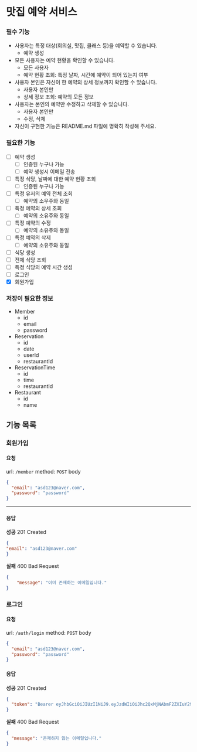 # 맛집 예약 서비스


### 필수 기능
- 사용자는 특정 대상(회의실, 맛집, 클래스 등)을 예약할 수 있습니다.
  - 예약 생성
- 모든 사용자는 예약 현황을 확인할 수 있습니다.
  - 모든 사용자
  - 예약 현황 조회: 특정 날짜, 시간에 예약이 되어 있는지 여부
- 사용자 본인은 자신이 한 예약의 상세 정보까지 확인할 수 있습니다.
  - 사용자 본인만
  - 상세 정보 조회: 예약의 모든 정보
- 사용자는 본인의 예약만 수정하고 삭제할 수 있습니다.
  - 사용자 본인만
  - 수정, 삭제
- 자신이 구현한 기능은 README.md 파일에 명확히 작성해 주세요.

### 필요한 기능
- [ ] 예약 생성
  - [ ] 인증된 누구나 가능
  - [ ] 예약 생성시 이메일 전송
- [ ] 특정 식당, 날짜에 대한 예약 현황 조회
  - [ ] 인증된 누구나 가능
- [ ] 특정 유저의 예약 전체 조회
  - [ ] 예약의 소우쥬와 동일
- [ ] 특정 예약의 상세 조회
  - [ ] 예약의 소유주와 동일
- [ ] 특정 예약의 수정
  - [ ] 예약의 소유주와 동일
- [ ] 특정 예약의 삭제
  - [ ] 예약의 소유주와 동일
- [ ] 식당 생성
- [ ] 전체 식당 조회
- [ ] 특정 식당의 예약 시간 생성
- [ ] 로그인
- [x] 회원가입

### 저장이 필요한 정보
- Member
  - id
  - email
  - password
- Reservation
  - id
  - date
  - userId
  - restaurantId
- ReservationTime
  - id
  - time
  - restaurantId
- Restaurant
  - id
  - name

## 기능 목록

### 회원가입
#### 요청
url: `/member`
method: `POST`
body
```json
{
  "email": "asd123@naver.com",
  "password": "password"
}
```
---
#### 응답
**성공**
201 Created
```json
{
"email": "asd123@naver.com"
}
```
**실패**
400 Bad Request
```json
{
    "message": "이미 존재하는 이메일입니다."
}
```

### 로그인
#### 요청
url: `/auth/login`
method: `POST`
body
```json
{
  "email": "asd123@naver.com",
  "password": "password"
}
```
#### 응답
**성공**
201 Created
```json
{
  "token": "Bearer eyJhbGciOiJIUzI1NiJ9.eyJzdWIiOiJhc2QxMjNAbmF2ZXIuY29tIn0.qddpjJbZCXnig97F-IHvsKXtf8McLAH4AvqbwTCcmGY"
}
```
**실패**
400 Bad Request
```json
{
  "message": "존재하지 않는 이메일입니다."
}
```





